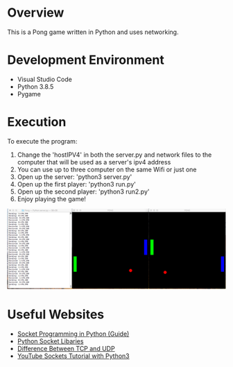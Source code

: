 # Overview
This is a Pong game written in Python and uses networking. 

# Development Environment
* Visual Studio Code
* Python 3.8.5
* Pygame

# Execution
To execute the program:
1. Change the 'hostIPV4' in both the server.py and network files to the computer that will be used as a server's ipv4 address
2. You can use up to three computer on the same Wifi or just one
3. Open up the server: 'python3 server.py'
4. Open up the first player: 'python3 run.py'
5. Open up the second player: 'python3 run2.py'
6. Enjoy playing the game!

![](ScreenShot.png)
# Useful Websites
* [Socket Programming in Python (Guide)](https://realpython.com/python-sockets/)
* [Python Socket Libaries](https://docs.python.org/3.6/library/socket.html)
* [Difference Between TCP and UDP](https://docs.python.org/3.6/library/socket.html)
* [YouTube Sockets Tutorial with Python3](https://www.youtube.com/watch?v=Lbfe3-v7yE0&list=PLQVvvaa0QuDdzLB_0JSTTcl8E8jsJLhR5)
